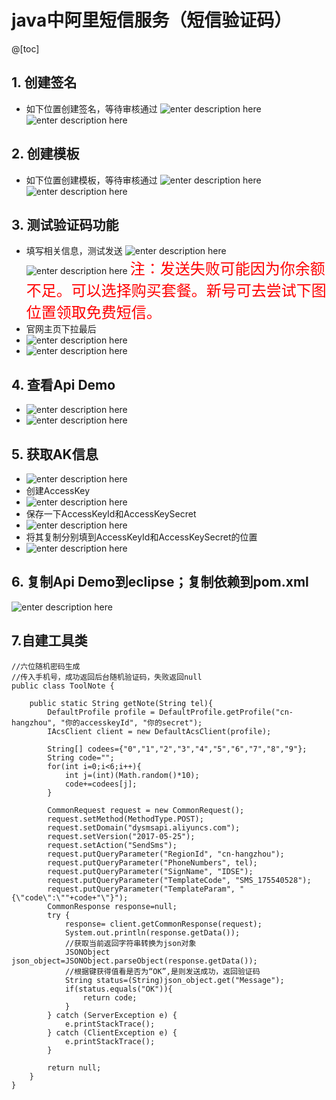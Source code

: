 # java中阿里短信服务（短信验证码）
@[toc]
## 1. 创建签名
+ 如下位置创建签名，等待审核通过
![enter description here](https://imgconvert.csdnimg.cn/aHR0cDovL2hicS5pZHNlLnRvcC9ibG9nLzE1NzE3NTAxMzI2MjkucG5n?x-oss-process=image/format,png)
![enter description here](https://imgconvert.csdnimg.cn/aHR0cDovL2hicS5pZHNlLnRvcC9ibG9nLzE1NzE3NTAyMDA0NzMucG5n?x-oss-process=image/format,png)
## 2. 创建模板
+ 如下位置创建模板，等待审核通过
![enter description here](https://imgconvert.csdnimg.cn/aHR0cDovL2hicS5pZHNlLnRvcC9ibG9nLzE1NzE3NTAzNjcyNjUucG5n?x-oss-process=image/format,png)
![enter description here](https://imgconvert.csdnimg.cn/aHR0cDovL2hicS5pZHNlLnRvcC9ibG9nLzE1NzE3NTA1NDEwODMucG5n?x-oss-process=image/format,png)
## 3. 测试验证码功能
+ 填写相关信息，测试发送
![enter description here](https://imgconvert.csdnimg.cn/aHR0cDovL2hicS5pZHNlLnRvcC9ibG9nLzE1NzE3NTA4MDM4ODAucG5n?x-oss-process=image/format,png)
![enter description here](https://imgconvert.csdnimg.cn/aHR0cDovL2hicS5pZHNlLnRvcC9ibG9nLzE1NzE3NTA4NTYyNDQucG5n?x-oss-process=image/format,png)
<font color=red size=5>注：发送失败可能因为你余额不足。可以选择购买套餐。新号可去尝试下图位置领取免费短信。</font>
+ 官网主页下拉最后
+ ![enter description here](https://imgconvert.csdnimg.cn/aHR0cDovL2hicS5pZHNlLnRvcC9ibG9nLzE1NzE3NTExNzEyMjAucG5n?x-oss-process=image/format,png)
+ ![enter description here](https://imgconvert.csdnimg.cn/aHR0cDovL2hicS5pZHNlLnRvcC9ibG9nLzE1NzE3NTExOTY4NjgucG5n?x-oss-process=image/format,png)
## 4. 查看Api Demo
+ ![enter description here](https://imgconvert.csdnimg.cn/aHR0cDovL2hicS5pZHNlLnRvcC9ibG9nLzE1NzE3NTEyMzUxNjUucG5n?x-oss-process=image/format,png)
+ ![enter description here](https://imgconvert.csdnimg.cn/aHR0cDovL2hicS5pZHNlLnRvcC9ibG9nLzE1NzE3NTE0Mjc5MzkucG5n?x-oss-process=image/format,png)
## 5. 获取AK信息
+ ![enter description here](https://imgconvert.csdnimg.cn/aHR0cDovL2hicS5pZHNlLnRvcC9ibG9nLzE1NzE3NTE1MDAyMjYucG5n?x-oss-process=image/format,png)
+ 创建AccessKey
+ ![enter description here](https://imgconvert.csdnimg.cn/aHR0cDovL2hicS5pZHNlLnRvcC9ibG9nLzE1NzE3NTE1NTQ4NTUucG5n?x-oss-process=image/format,png)
+ 保存一下AccessKeyId和AccessKeySecret
+ ![enter description here](https://imgconvert.csdnimg.cn/aHR0cDovL2hicS5pZHNlLnRvcC9ibG9nLzE1NzE3NTE2MDQ5NjIucG5n?x-oss-process=image/format,png)
+ 将其复制分别填到AccessKeyId和AccessKeySecret的位置
+ ![enter description here](https://imgconvert.csdnimg.cn/aHR0cDovL2hicS5pZHNlLnRvcC9ibG9nLzE1NzE3NTE5MjQ2NjcucG5n?x-oss-process=image/format,png)
## 6. 复制Api Demo到eclipse；复制依赖到pom.xml
![enter description here](https://imgconvert.csdnimg.cn/aHR0cDovL2hicS5pZHNlLnRvcC9ibG9nLzE1NzE3NTM2MDQ4OTgucG5n?x-oss-process=image/format,png)

## 7.自建工具类
```javascript?linenums
//六位随机密码生成
//传入手机号，成功返回后台随机验证码，失败返回null
public class ToolNote {
	
	public static String getNote(String tel){
		DefaultProfile profile = DefaultProfile.getProfile("cn-hangzhou", "你的accesskeyId", "你的secret");
        IAcsClient client = new DefaultAcsClient(profile);

        String[] codees={"0","1","2","3","4","5","6","7","8","9"};
        String code="";
        for(int i=0;i<6;i++){
        	int j=(int)(Math.random()*10);
        	code+=codees[j];
        }
        
        CommonRequest request = new CommonRequest();
        request.setMethod(MethodType.POST);
        request.setDomain("dysmsapi.aliyuncs.com");
        request.setVersion("2017-05-25");
        request.setAction("SendSms");
        request.putQueryParameter("RegionId", "cn-hangzhou");
        request.putQueryParameter("PhoneNumbers", tel);
        request.putQueryParameter("SignName", "IDSE");
        request.putQueryParameter("TemplateCode", "SMS_175540528");
        request.putQueryParameter("TemplateParam", "{\"code\":\""+code+"\"}");
        CommonResponse response=null;
        try {
        	response= client.getCommonResponse(request);
            System.out.println(response.getData());
            //获取当前返回字符串转换为json对象
            JSONObject json_object=JSONObject.parseObject(response.getData());
            //根据键获得值看是否为“OK”,是则发送成功，返回验证码
            String status=(String)json_object.get("Message");
            if(status.equals("OK")){
            	return code;
            }
        } catch (ServerException e) {
            e.printStackTrace();
        } catch (ClientException e) {
            e.printStackTrace();
        }
        
        return null;
	}
}
```

